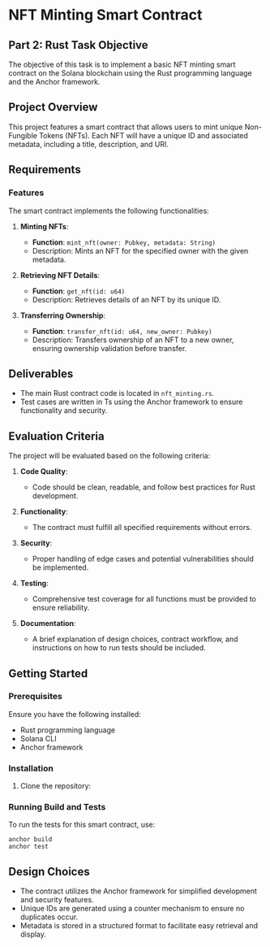 # NFT Minting Smart Contract

## Part 2: Rust Task Objective

The objective of this task is to implement a basic NFT minting smart contract on the Solana blockchain using the Rust programming language and the Anchor framework.

## Project Overview

This project features a smart contract that allows users to mint unique Non-Fungible Tokens (NFTs). Each NFT will have a unique ID and associated metadata, including a title, description, and URI.

## Requirements

### Features

The smart contract implements the following functionalities:

1. **Minting NFTs**:

   - **Function**: `mint_nft(owner: Pubkey, metadata: String)`
   - Description: Mints an NFT for the specified owner with the given metadata.

2. **Retrieving NFT Details**:

   - **Function**: `get_nft(id: u64)`
   - Description: Retrieves details of an NFT by its unique ID.

3. **Transferring Ownership**:
   - **Function**: `transfer_nft(id: u64, new_owner: Pubkey)`
   - Description: Transfers ownership of an NFT to a new owner, ensuring ownership validation before transfer.

## Deliverables

- The main Rust contract code is located in `nft_minting.rs`.
- Test cases are written in Ts using the Anchor framework to ensure functionality and security.

## Evaluation Criteria

The project will be evaluated based on the following criteria:

1. **Code Quality**:

   - Code should be clean, readable, and follow best practices for Rust development.

2. **Functionality**:

   - The contract must fulfill all specified requirements without errors.

3. **Security**:

   - Proper handling of edge cases and potential vulnerabilities should be implemented.

4. **Testing**:

   - Comprehensive test coverage for all functions must be provided to ensure reliability.

5. **Documentation**:
   - A brief explanation of design choices, contract workflow, and instructions on how to run tests should be included.

## Getting Started

### Prerequisites

Ensure you have the following installed:

- Rust programming language
- Solana CLI
- Anchor framework

### Installation

1. Clone the repository:

### Running Build and Tests

To run the tests for this smart contract, use:

```shell
anchor build
anchor test
```

## Design Choices

- The contract utilizes the Anchor framework for simplified development and security features.
- Unique IDs are generated using a counter mechanism to ensure no duplicates occur.
- Metadata is stored in a structured format to facilitate easy retrieval and display.
